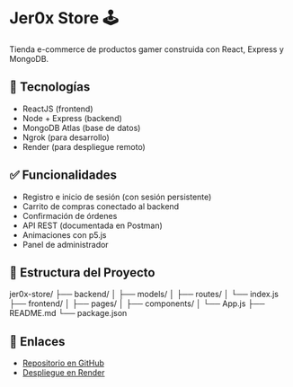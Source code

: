 # Jer0x Store 🕹️

Tienda e-commerce de productos gamer construida con React, Express y MongoDB.

## 🚀 Tecnologías

- ReactJS (frontend)
- Node + Express (backend)
- MongoDB Atlas (base de datos)
- Ngrok (para desarrollo)
- Render (para despliegue remoto)

## ✅ Funcionalidades

- Registro e inicio de sesión (con sesión persistente)
- Carrito de compras conectado al backend
- Confirmación de órdenes
- API REST (documentada en Postman)
- Animaciones con p5.js
- Panel de administrador

## 📁 Estructura del Proyecto

jer0x-store/
├── backend/
│ ├── models/
│ ├── routes/
│ └── index.js
├── frontend/
│ ├── pages/
│ ├── components/
│ └── App.js
├── README.md
└── package.json

## 🔗 Enlaces

- [Repositorio en GitHub](https://github.com/tuusuario/jer0x-store)
- [Despliegue en Render](https://jer0x-store.onrender.com)


